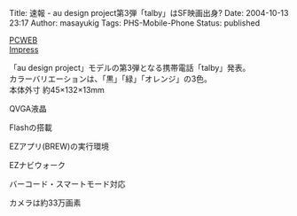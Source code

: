 Title: 速報 - au design project第3弾「talby」はSF映画出身?
Date: 2004-10-13 23:17
Author: masayukig
Tags: PHS-Mobile-Phone
Status: published

[PCWEB](http://pcweb.mycom.co.jp/news/2004/10/13/009.html)  
[Impress](http://k-tai.impress.co.jp/cda/article/news_toppage/20960.html)

「au design project」モデルの第3弾となる携帯電話「talby」発表。  
カラーバリエーションは、「黒」「緑」「オレンジ」の3色。  
本体外寸 約45×132×13mm

QVGA液晶

Flashの搭載

EZアプリ(BREW)の実行環境

EZナビウォーク

バーコード・スマートモード対応

カメラは約33万画素
